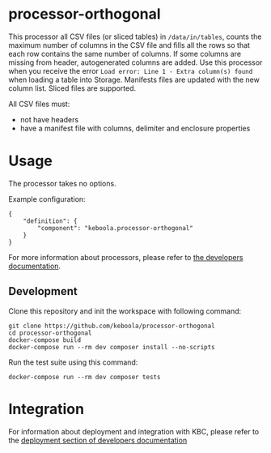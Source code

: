 # processor-orthogonal
  
This processor all CSV files (or sliced tables) in `/data/in/tables`, counts the maximum number of columns in the CSV file and fills all the rows so that each row contains the same number of columns. If some columns are missing from header, autogenerated columns are added. Use this processor when you receive the error 
`Load error: Line 1 - Extra column(s) found` when loading a table into Storage. Manifests files are updated with the new column list. Sliced files are supported.

All CSV files must:

- not have headers
- have a manifest file with columns, delimiter and enclosure properties

# Usage
The processor takes no options.

Example configuration:

```
{  
    "definition": {
        "component": "keboola.processor-orthogonal"
    }
}
```

For more information about processors, please refer to [the developers documentation](https://developers.keboola.com/extend/component/processors/). 

## Development
 
Clone this repository and init the workspace with following command:

```
git clone https://github.com/keboola/processor-orthogonal
cd processor-orthogonal
docker-compose build
docker-compose run --rm dev composer install --no-scripts
```

Run the test suite using this command:

```
docker-compose run --rm dev composer tests
```
 
# Integration

For information about deployment and integration with KBC, please refer to the [deployment section of developers documentation](https://developers.keboola.com/extend/component/deployment/) 
